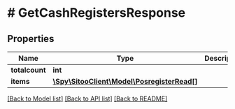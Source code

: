 # # GetCashRegistersResponse

## Properties

Name | Type | Description | Notes
------------ | ------------- | ------------- | -------------
**totalcount** | **int** |  |
**items** | [**\Spy\SitooClient\Model\PosregisterRead[]**](PosregisterRead.md) |  |

[[Back to Model list]](../../README.md#models) [[Back to API list]](../../README.md#endpoints) [[Back to README]](../../README.md)
